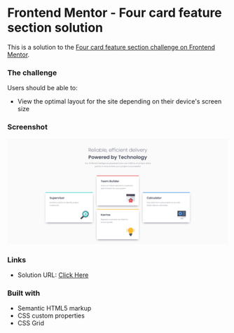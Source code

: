 # Frontend Mentor - Four card feature section solution

This is a solution to the [Four card feature section challenge on Frontend Mentor](https://www.frontendmentor.io/challenges/four-card-feature-section-weK1eFYK). 


### The challenge

Users should be able to:

- View the optimal layout for the site depending on their device's screen size

### Screenshot

![screenshot](images/screenshot.png)


### Links

- Solution URL: [Click Here](https://chirag-bishnoi.github.io/four-card-feature-section/)


### Built with

- Semantic HTML5 markup
- CSS custom properties
- CSS Grid
